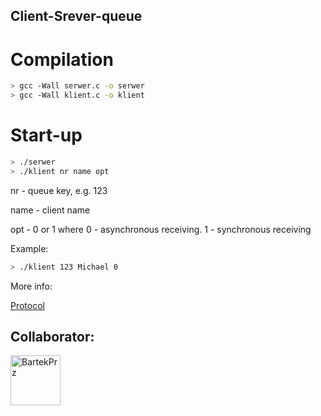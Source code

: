 ## Client-Srever-queue

# Compilation

```bash
> gcc -Wall serwer.c -o serwer
> gcc -Wall klient.c -o klient
```

# Start-up

```bash
> ./serwer
> ./klient nr name opt
```

nr - queue key, e.g. 123

name - client name

opt - 0 or 1 where 0 - asynchronous receiving. 1 - synchronous receiving

Example:

```bash
> ./klient 123 Michael 0
```

More info:


<a href="https://github.com/NaIwo/Client-server-queue/blob/master/PROTOCOL">Protocol</a>


## Collaborator:

<a href="https://github.com/BartekPrz"><img src="https://avatars3.githubusercontent.com/u/38264818?s=400&v=4" title="BartekPrz" width="80" height="80"></a>
